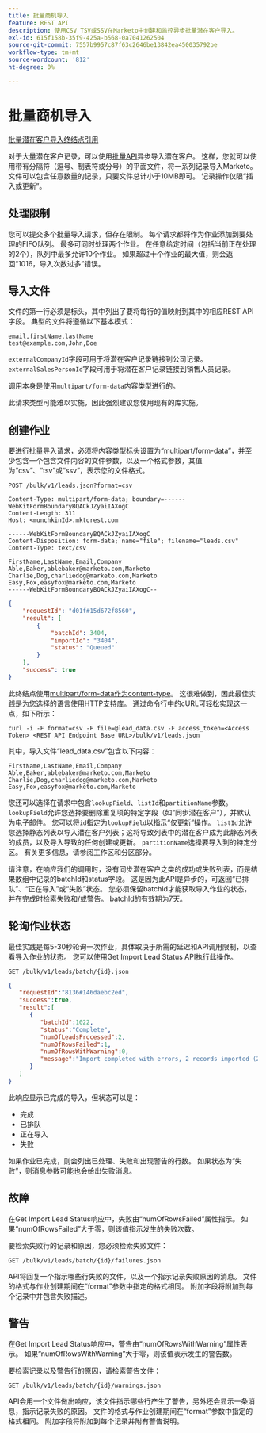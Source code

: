 ```yaml
---
title: 批量商机导入
feature: REST API
description: 使用CSV TSV或SSV在Marketo中创建和监控异步批量潜在客户导入。
exl-id: 615f158b-35f9-425a-b568-0a7041262504
source-git-commit: 7557b9957c87f63c2646be13842ea450035792be
workflow-type: tm+mt
source-wordcount: '812'
ht-degree: 0%

---
```


# 批量商机导入

[批量潜在客户导入终结点引用](https://developer.adobe.com/marketo-apis/api/mapi/#tag/Bulk-Import-Leads)

对于大量潜在客户记录，可以使用[批量API](https://developer.adobe.com/marketo-apis/api/mapi/#tag/Bulk-Import-Leads/operation/importLeadUsingPOST)异步导入潜在客户。 这样，您就可以使用带有分隔符（逗号、制表符或分号）的平面文件，将一系列记录导入Marketo。 文件可以包含任意数量的记录，只要文件总计小于10MB即可。 记录操作仅限“插入或更新”。

## 处理限制

您可以提交多个批量导入请求，但存在限制。 每个请求都将作为作业添加到要处理的FIFO队列。 最多可同时处理两个作业。 在任意给定时间（包括当前正在处理的2个），队列中最多允许10个作业。 如果超过十个作业的最大值，则会返回“1016，导入次数过多”错误。

## 导入文件

文件的第一行必须是标头，其中列出了要将每行的值映射到其中的相应REST API字段。 典型的文件将遵循以下基本模式：

```
email,firstName,lastName
test@example.com,John,Doe
```

`externalCompanyId`字段可用于将潜在客户记录链接到公司记录。 `externalSalesPersonId`字段可用于将潜在客户记录链接到销售人员记录。

调用本身是使用`multipart/form-data`内容类型进行的。

此请求类型可能难以实施，因此强烈建议您使用现有的库实施。

## 创建作业

要进行批量导入请求，必须将内容类型标头设置为“multipart/form-data”，并至少包含一个包含文件内容的文件参数，以及一个格式参数，其值为“csv”、“tsv”或“ssv”，表示您的文件格式。

```
POST /bulk/v1/leads.json?format=csv
```

```
Content-Type: multipart/form-data; boundary=------WebKitFormBoundaryBQACkJZyaiIAXogC
Content-Length: 311
Host: <munchkinId>.mktorest.com
```

```
------WebKitFormBoundaryBQACkJZyaiIAXogC
Content-Disposition: form-data; name="file"; filename="leads.csv"
Content-Type: text/csv

FirstName,LastName,Email,Company
Able,Baker,ablebaker@marketo.com,Marketo
Charlie,Dog,charliedog@marketo.com,Marketo
Easy,Fox,easyfox@marketo.com,Marketo
------WebKitFormBoundaryBQACkJZyaiIAXogC--
```

```json
{
    "requestId": "d01f#15d672f8560",
    "result": [
        {
            "batchId": 3404,
            "importId": "3404",
            "status": "Queued"
        }
    ],
    "success": true
}
```

此终结点使用[multipart/form-data作为content-type](https://www.w3.org/Protocols/rfc1341/7_2_Multipart.html)。 这很难做到，因此最佳实践是为您选择的语言使用HTTP支持库。 通过命令行中的cURL可轻松实现这一点，如下所示：

```
curl -i -F format=csv -F file=@lead_data.csv -F access_token=<Access Token> <REST API Endpoint Base URL>/bulk/v1/leads.json
```

其中，导入文件“lead_data.csv”包含以下内容：

```
FirstName,LastName,Email,Company
Able,Baker,ablebaker@marketo.com,Marketo
Charlie,Dog,charliedog@marketo.com,Marketo
Easy,Fox,easyfox@marketo.com,Marketo
```

您还可以选择在请求中包含`lookupField`、`listId`和`partitionName`参数。 `lookupField`允许您选择要删除重复项的特定字段（如“同步潜在客户”），并默认为电子邮件。 您可以将`id`指定为`lookupField`以指示“仅更新”操作。 `listId`允许您选择静态列表以导入潜在客户列表；这将导致列表中的潜在客户成为此静态列表的成员，以及导入导致的任何创建或更新。 `partitionName`选择要导入到的特定分区。 有关更多信息，请参阅工作区和分区部分。

请注意，在响应我们的调用时，没有同步潜在客户之类的成功或失败列表，而是结果数组中记录的batchId和status字段。 这是因为此API是异步的，可返回“已排队”、“正在导入”或“失败”状态。 您必须保留batchId才能获取导入作业的状态，并在完成时检索失败和/或警告。 batchId的有效期为7天。

## 轮询作业状态

最佳实践是每5-30秒轮询一次作业，具体取决于所需的延迟和API调用限制，以查看导入作业的状态。 您可以使用Get Import Lead Status API执行此操作。

```
GET /bulk/v1/leads/batch/{id}.json
```

```json
{
   "requestId":"8136#146daebc2ed",
   "success":true,
   "result":[
      {
         "batchId":1022,
         "status":"Complete",
         "numOfLeadsProcessed":2,
         "numOfRowsFailed":1,
         "numOfRowsWithWarning":0,
         "message":"Import completed with errors, 2 records imported (2 members), 1 failed"
      }
   ]
}
```

此响应显示已完成的导入，但状态可以是：

- 完成
- 已排队
- 正在导入
- 失败

如果作业已完成，则会列出已处理、失败和出现警告的行数。 如果状态为“失败”，则消息参数可能也会给出失败消息。

## 故障

在Get Import Lead Status响应中，失败由“numOfRowsFailed”属性指示。 如果“numOfRowsFailed”大于零，则该值指示发生的失败次数。

要检索失败行的记录和原因，您必须检索失败文件：

```
GET /bulk/v1/leads/batch/{id}/failures.json
```

API将回复一个指示哪些行失败的文件，以及一个指示记录失败原因的消息。 文件的格式与作业创建期间在“format”参数中指定的格式相同。 附加字段将附加到每个记录中并包含失败描述。

## 警告

在Get Import Lead Status响应中，警告由“numOfRowsWithWarning”属性表示。 如果“numOfRowsWithWarning”大于零，则该值表示发生的警告数。

要检索记录以及警告行的原因，请检索警告文件：

```
GET /bulk/v1/leads/batch/{id}/warnings.json
```

API会用一个文件做出响应，该文件指示哪些行产生了警告，另外还会显示一条消息，指示记录失败的原因。 文件的格式与作业创建期间在“format”参数中指定的格式相同。 附加字段将附加到每个记录并附有警告说明。
